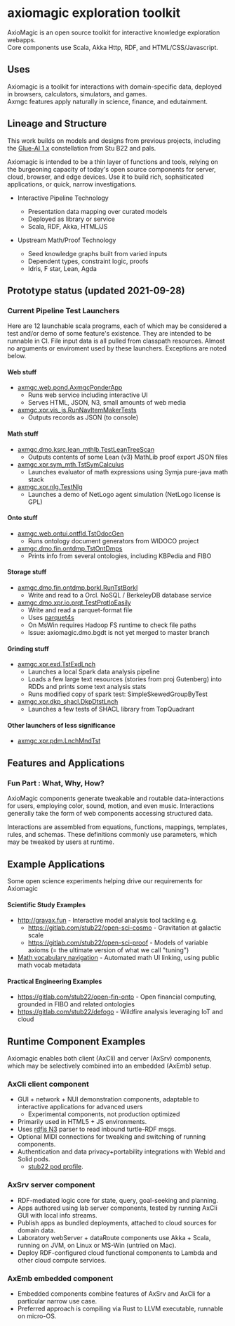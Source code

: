 # axiomagic exploration toolkit 
AxioMagic is an open source toolkit for interactive knowledge exploration webapps.
<br/>Core components use Scala, Akka Http, RDF, and HTML/CSS/Javascript.

## Uses 
Axiomagic is a toolkit for interactions with domain-specific data, deployed in browsers, calculators, simulators, and games.
<br/>Axmgc features apply naturally in science, finance, and edutainment.

## Lineage and Structure
This work builds on models and designs from previous projects, including the [Glue-AI 1.x](http://glue.ai) constellation 
from Stu B22 and pals.

Axiomagic is intended to be a thin layer of functions and tools, relying on the burgeoning capacity of today's open source components for server, cloud, browser, and edge devices.  Use it to build rich, sophsiticated applications, or quick, narrow investigations.

 * Interactive Pipeline Technology  
   * Presentation data mapping over curated models
   * Deployed as library or service
   * Scala, RDF, Akka, HTML/JS

 * Upstream Math/Proof Technology
   * Seed knowledge graphs built from varied inputs
   * Dependent types, constraint logic, proofs
   * Idris, F star, Lean, Agda

## Prototype status  (updated 2021-09-28)

###  Current Pipeline Test Launchers
Here are 12 launchable scala programs, each of which may be considered a test and/or demo of some feature's existence.
They are intended to be runnable in CI.  File input data is all pulled from classpath resources.
Almost no arguments or enviroment used by these launchers.  Exceptions are noted below.

#### Web stuff
  * [axmgc.web.pond.AxmgcPonderApp](adaxmvn/axmgc_web_pond/src/main/scala/axmgc/web/pond/AxmgcPonder.scala)
    * Runs web service including interactive UI
    * Serves HTML, JSON, N3, small amounts of web media
  * [axmgc.xpr.vis_js.RunNavItemMakerTests](adaxmvn/axmgc_dmo_fibo/src/main/scala/axmgc/xpr/vis_js/SampleNavItemStuff.scala)
    * Outputs records as JSON (to console)
    
#### Math stuff
  * [axmgc.dmo.ksrc.lean_mthlb.TestLeanTreeScan](adaxmvn/axmgc_dmo_fibo/src/main/scala/axmgc/dmo/ksrc/lean_mthlb/TestLeanTreeScan.scala)
    * Outputs contents of some Lean (v3) MathLib proof export JSON files
  * [axmgc.xpr.sym_mth.TstSymCalculus](adaxmvn/axmgc_dmo_fibo/src/main/scala/axmgc/xpr/sym_mth/TstSymCalculus.scala)
    * Launches evaluator of math expressions using Symja pure-java math stack  
  * [axmgc.xpr.nlg.TestNlg](adaxmvn/axmgc_dmo_hvol/src/main/scala/axmgc/xpr/nlg/TestNlg.scala)
    * Launches a demo of NetLogo agent simulation (NetLogo license is GPL)
    
#### Onto stuff
  * [axmgc.web.ontui.ontfld.TstOdocGen](adaxmvn/axmgc_web_ontui/src/main/scala/axmgc/web/ontui/ontfld/TstOdocGen.scala)
    * Runs ontology document generators from WIDOCO project 
  * [axmgc.dmo.fin.ontdmp.TstOntDmps](adaxmvn/axmgc_dmo_fibo/src/main/scala/axmgc/dmo/fin/ontdmp/TstOntDmps.scala)
    * Prints info from several ontologies, including KBPedia and FIBO
    
#### Storage stuff
  * [axmgc.dmo.fin.ontdmp.borkl.RunTstBorkl](adaxmvn/axmgc_dmo_fibo/src/main/scala/axmgc/dmo/fin/ontdmp/borkl/RunTstBorkl.scala)
    * Write and read to a Orcl. NoSQL / BerkeleyDB database service
  * [axmgc.dmo.xpr.io.prqt.TestPrqtIoEasily](https://github.com/stub22/axiomagic/blob/xprmnt_mlrn_djl_mxnet/adaxmvn/axmgc_dmo_bgdt/src/main/scala/axmgc/xpr/io/prqt/TestPrqtIoEasily.scala)
    * Write and read a parquet-format file
    * Uses [parquet4s](https://github.com/mjakubowski84/parquet4s)
    * On MsWin requires Hadoop FS runtime to check file paths
    * Issue: axiomagic.dmo.bgdt is not yet merged to master branch

#### Grinding stuff
  * [axmgc.xpr.exd.TstExdLnch](adaxmvn/axmgc_dmo_hvol/src/main/scala/axmgc/xpr/exd/TstExdLnch.scala)
    * Launches a local Spark data analysis pipeline 
     * Loads a few large text resources (stories from proj Gutenberg) into RDDs and prints some text analysis stats
     * Runs modified copy of spark test: SimpleSkewedGroupByTest
  * [axmgc.xpr.dkp_shacl.DkpDtstLnch](adaxmvn/axmgc_dmo_fibo/src/main/scala/axmgc/xpr/dkp_shacl/DkpDtstLnch.scala)
    * Launches a few tests of SHACL library from TopQuadrant

#### Other launchers of less significance
  * [axmgc.xpr.pdm.LnchMndTst](adaxmvn/axmgc_dmo_hvol/src/main/scala/axmgc/xpr/pdm/LnchMndTst.scala)

## Features and Applications

### Fun Part : What, Why, How?
AxioMagic components generate tweakable and routable data-interactions for users,
employing color, sound, motion, and even music.  Interactions generally take the form
of web components accessing structured data.

Interactions are assembled from equations, functions, mappings, templates, rules, and schemas.
These definitions commonly use parameters, which may be tweaked by users at runtime.

## Example Applications
Some open science experiments helping drive our requirements for Axiomagic

#### Scientific Study Examples  
 * http://gravax.fun - Interactive model analysis tool tackling e.g. 
   * https://gitlab.com/stub22/open-sci-cosmo - Gravitation at galactic scale
   * https://gitlab.com/stub22/open-sci-proof - Models of variable axioms (= the ultimate version of what we call "tuning")
 * [Math vocabulary navigation]() - Automated math UI linking, using public math vocab metadata

#### Practical Engineering Examples
 * https://gitlab.com/stub22/open-fin-onto - Open financial computing, grounded in FIBO and related ontologies
 * https://gitlab.com/stub22/defogo - Wildfire analysis leveraging IoT and cloud
  
## Runtime Component Examples
Axiomagic enables both client (AxCli) and cerver (AxSrv) components, which may be selectively combined into an embedded (AxEmb) setup.
### AxCli client component
* GUI + network + NUI demonstration components, adaptable to interactive applications for advanced users
  * Experimental components, not production optimized 
* Primarily used in HTML5 + JS environments.
* Uses [rdfjs N3](https://github.com/rdfjs/N3.js/) parser to read inbound turtle-RDF msgs.
* Optional MIDI connections for tweaking and switching of running components.
* Authentication and data privacy+portability integrations with WebId and Solid pods.
   * [stub22 pod profile](https://pod.inrupt.com/stub22/profile/card#me).
### AxSrv server component
* RDF-mediated logic core for state, query, goal-seeking and planning.
* Apps authored using lab server components, tested by running AxCli GUI with local info streams.
* Publish apps as bundled deployments, attached to cloud sources for domain data.
* Laboratory webServer + dataRoute components use Akka + Scala, running on JVM, on Linux or MS-Win (untried on Mac).
* Deploy RDF-configured cloud functional components to Lambda and other cloud compute services.     
### AxEmb embedded component
* Embedded components combine features of AxSrv and AxCli for a particular narrow use case.
* Preferred approach is compiling via Rust to LLVM executable, runnable on micro-OS.
